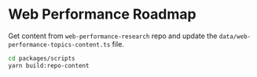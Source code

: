 # Web Performance Roadmap

Get content from `web-performance-research` repo and update the `data/web-performance-topics-content.ts` file.

```bash
cd packages/scripts
yarn build:repo-content
```
